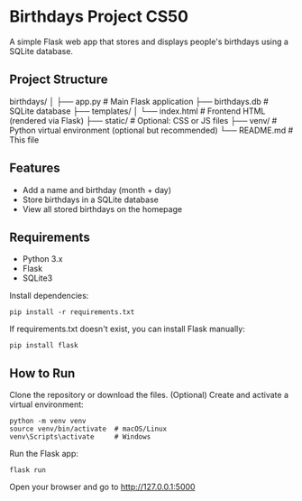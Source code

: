 # Birthdays Project CS50

A simple Flask web app that stores and displays people's birthdays using a SQLite database.

## Project Structure

birthdays/
│
├── app.py # Main Flask application
├── birthdays.db # SQLite database
├── templates/
│ └── index.html # Frontend HTML (rendered via Flask)
├── static/ # Optional: CSS or JS files
├── venv/ # Python virtual environment (optional but recommended)
└── README.md # This file


## Features

- Add a name and birthday (month + day)
- Store birthdays in a SQLite database
- View all stored birthdays on the homepage

## Requirements

- Python 3.x
- Flask
- SQLite3

Install dependencies:
    
    pip install -r requirements.txt
If requirements.txt doesn't exist, you can install Flask manually:
    
    pip install flask

## How to Run

Clone the repository or download the files.
(Optional) Create and activate a virtual environment:

    python -m venv venv
    source venv/bin/activate  # macOS/Linux
    venv\Scripts\activate     # Windows

Run the Flask app:
    
    flask run

Open your browser and go to http://127.0.0.1:5000

